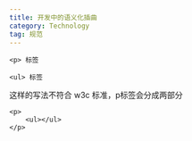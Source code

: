 ```yaml
---
title: 开发中的语义化插曲
category: Technology
tag: 规范
---
```


```
<p> 标签

<ul> 标签
```

这样的写法不符合 w3c 标准，p标签会分成两部分

```
<p>
    <ul></ul>
</p>
```
